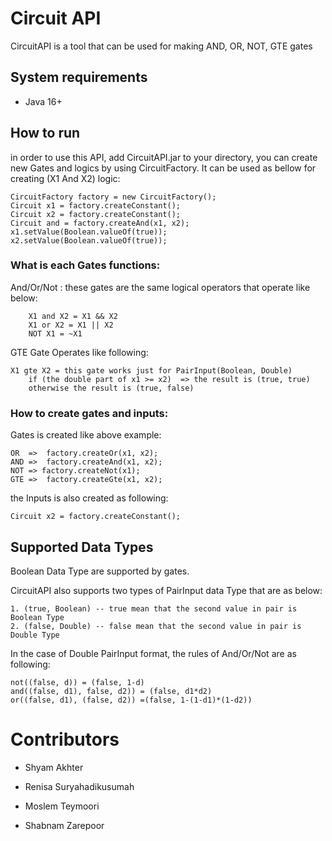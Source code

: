 # Circuit API

CircuitAPI is a tool that can be used for making AND, OR, NOT, GTE gates

## System requirements
* Java 16+


## How to run

in order to use this API, add CircuitAPI.jar to your directory, you can create new Gates and logics by using
CircuitFactory. It can be used as bellow for creating (X1 And X2) logic:

	CircuitFactory factory = new CircuitFactory();
    Circuit x1 = factory.createConstant();
    Circuit x2 = factory.createConstant();
    Circuit and = factory.createAnd(x1, x2);
    x1.setValue(Boolean.valueOf(true));
    x2.setValue(Boolean.valueOf(true));
    
### What is each Gates functions:

And/Or/Not : these gates are the same logical operators that operate like below:

        X1 and X2 = X1 && X2 
        X1 or X2 = X1 || X2
        NOT X1 = ~X1

GTE Gate Operates like following:

    X1 gte X2 = this gate works just for PairInput(Boolean, Double)
        if (the double part of x1 >= x2)  => the result is (true, true)
        otherwise the result is (true, false)


### How to create gates and inputs:
Gates is created like above example:

    OR  =>  factory.createOr(x1, x2);
    AND =>  factory.createAnd(x1, x2);
    NOT => factory.createNot(x1);
    GTE =>  factory.createGte(x1, x2);

the Inputs is also created as following:

    Circuit x2 = factory.createConstant();

## Supported Data Types #
Boolean Data Type are supported by gates.

CircuitAPI also supports two types of PairInput data Type that are as below:

    1. (true, Boolean) -- true mean that the second value in pair is Boolean Type
    2. (false, Double) -- false mean that the second value in pair is Double Type


In the case of Double PairInput format, the rules of And/Or/Not are as following:

    not((false, d)) = (false, 1-d)
    and((false, d1), false, d2)) = (false, d1*d2)
    or((false, d1), (false, d2)) =(false, 1-(1-d1)*(1-d2))

# Contributors
* Shyam Akhter

* Renisa Suryahadikusumah

* Moslem Teymoori

* Shabnam Zarepoor

    
    
    